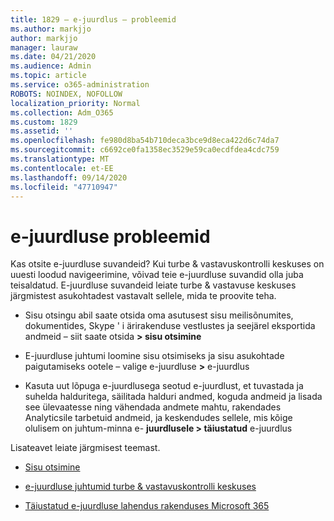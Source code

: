 ```yaml
---
title: 1829 – e-juurdlus – probleemid
ms.author: markjjo
author: markjjo
manager: lauraw
ms.date: 04/21/2020
ms.audience: Admin
ms.topic: article
ms.service: o365-administration
ROBOTS: NOINDEX, NOFOLLOW
localization_priority: Normal
ms.collection: Adm_O365
ms.custom: 1829
ms.assetid: ''
ms.openlocfilehash: fe980d8ba54b710deca3bce9d8eca422d6c74da7
ms.sourcegitcommit: c6692ce0fa1358ec3529e59ca0ecdfdea4cdc759
ms.translationtype: MT
ms.contentlocale: et-EE
ms.lasthandoff: 09/14/2020
ms.locfileid: "47710947"
---
```

# <a name="ediscovery-issues"></a>e-juurdluse probleemid

Kas otsite e-juurdluse suvandeid? Kui turbe & vastavuskontrolli keskuses on uuesti loodud navigeerimine, võivad teie e-juurdluse suvandid olla juba teisaldatud.  E-juurdluse suvandeid leiate turbe & vastavuse keskuses järgmistest asukohtadest vastavalt sellele, mida te proovite teha.

- Sisu otsingu abil saate otsida oma asutusest sisu meilisõnumites, dokumentides, Skype ' i ärirakenduse vestlustes ja seejärel eksportida andmeid – siit saate otsida **> sisu otsimine**

- E-juurdluse juhtumi loomine sisu otsimiseks ja sisu asukohtade paigutamiseks ootele – valige e-juurdluse **>** e-juurdlus

- Kasuta uut lõpuga e-juurdlusega seotud e-juurdlust, et tuvastada ja suhelda halduritega, säilitada halduri andmed, koguda andmeid ja lisada see ülevaatesse ning vähendada andmete mahtu, rakendades Analyticsile tarbetuid andmeid, ja keskendudes sellele, mis kõige olulisem on juhtum-minna e- **juurdlusele > täiustatud** e-juurdlus

Lisateavet leiate järgmisest teemast.

- [Sisu otsimine](https://docs.microsoft.com/microsoft-365/compliance/content-search)

- [e-juurdluse juhtumid turbe & vastavuskontrolli keskuses](https://docs.microsoft.com/microsoft-365/compliance/ediscovery-cases)

- [Täiustatud e-juurdluse lahendus rakenduses Microsoft 365](https://docs.microsoft.com/microsoft-365/compliance/overview-ediscovery-20)
